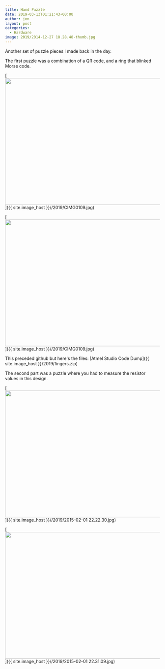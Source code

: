 ```yaml
---
title: Hand Puzzle
date: 2019-03-13T01:21:43+00:00
author: jon
layout: post
categories:
  - Hardware
image: 2019/2014-12-27 18.28.48-thumb.jpg
---
```


Another set of puzzle pieces I made back in the day.

The first puzzle was a combination of a QR code, and a ring that blinked Morse code.

[<img class="aligncenter size-large wp-image-602" src="{{ site.image_host }}/2019/2014-12-27 18.28.48.jpg" alt="" width="525" height="411" />]({{ site.image_host }}//2019/CIMG0109.jpg)

[<img class="aligncenter size-large wp-image-602" src="{{ site.image_host }}/2019/2014-12-27 18.29.26.jpg" alt="" width="525" height="411" />]({{ site.image_host }}//2019/CIMG0109.jpg)

This preceded github but here's the files:
[Atmel Studio Code Dump]({{ site.image_host }}/2019/fingers.zip)

The second part was a puzzle where you had to measure the resistor values in this design.

[<img class="aligncenter size-large wp-image-602" src="{{ site.image_host }}/2019/2015-02-01 22.22.30.jpg" alt="" width="525" height="411" />]({{ site.image_host }}//2019/2015-02-01 22.22.30.jpg)

[<img class="aligncenter size-large wp-image-602" src="{{ site.image_host }}/2019/2015-02-01 22.31.09.jpg" alt="" width="525" height="411" />]({{ site.image_host }}//2019/2015-02-01 22.31.09.jpg)
